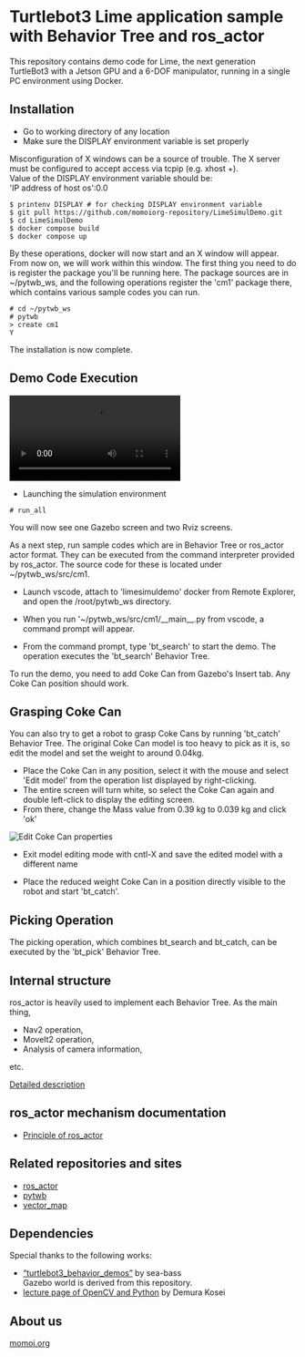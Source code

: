 # Turtlebot3 Lime application sample with Behavior Tree and ros_actor
This repository contains demo code for Lime, the next generation TurtleBot3 with a Jetson GPU and a 6-DOF manipulator, running in a single PC environment using Docker.

## Installation
- Go to working directory of any location
- Make sure the DISPLAY environment variable is set properly

Misconfiguration of X windows can be a source of trouble. The X server must be configured to accept access via tcpip (e.g. xhost +).  
Value of the DISPLAY environment variable should be:  
'IP address of host os':0.0  

```
$ printenv DISPLAY # for checking DISPLAY environment variable
$ git pull https://github.com/momoiorg-repository/LimeSimulDemo.git
$ cd LimeSimulDemo
$ docker compose build
$ docker compose up
```

By these operations, docker will now start and an X window will appear. From now on, we will work within this window.  The first thing you need to do is register the package you'll be running here. The package sources are in ~/pytwb_ws, and the following operations register the 'cm1' package there, which contains various sample codes you can run.
```
# cd ~/pytwb_ws
# pytwb
> create cm1
Y
```

The installation is now complete.

## Demo Code Execution
<video src="doc/demo.mp4" controls="true"></video>

- Launching the simulation environment

```
# run_all
```

You will now see one Gazebo screen and two Rviz screens.

As a next step, run sample codes which are in Behavior Tree or ros_actor actor format. They can be executed from the command interpreter provided by ros_actor. The source code for these is located under ~/pytwb_ws/src/cm1.

- Launch vscode, attach to 'limesimuldemo' docker from Remote Explorer, and open the /root/pytwb_ws directory.

- When you run '~/pytwb_ws/src/cm1/\_\_main\_\_.py from vscode, a command prompt will appear.

- From the command prompt, type 'bt_search' to start the demo.  The operation executes the 'bt_search' Behavior Tree.

To run the demo, you need to add Coke Can
from Gazebo's Insert tab.  Any Coke Can position should work.

##  Grasping Coke Can
You can also try to get a robot to grasp Coke Cans by running 'bt_catch' Behavior Tree.
The original Coke Can model is too heavy to pick as it is, so edit the model and set the weight to around 0.04kg.
- Place the Coke Can in any position, select it with the mouse and select 'Edit model' from the operation list displayed by right-clicking.
- The entire screen will turn white, so select the Coke Can again and double left-click to display the editing screen.
- From there, change the Mass value from 0.39 kg to 0.039 kg and click 'ok'

![Edit Coke Can properties](doc/weight.png)

- Exit model editing mode with cntl-X and save the edited model with a different name

- Place the reduced weight Coke Can in a position directly visible to the robot and start 'bt_catch'.

## Picking Operation
The picking operation, which combines bt_search and bt_catch, can be executed by the 'bt_pick' Behavior Tree.

## Internal structure
ros_actor is heavily used to implement each Behavior Tree. As the main thing,
- Nav2 operation,
- MoveIt2 operation,
- Analysis of camera information,

etc.

[Detailed description](doc/app.pdf)

## ros_actor mechanism documentation
- [Principle of ros_actor](doc/principle.pdf)

## Related repositories and sites
- [ros_actor](https://github.com/momoiorg-repository/ros_actor)
- [pytwb](https://github.com/momoiorg-repository/pytwb)
- [vector_map](https://github.com/RobotSpatialCognition/vector)

## Dependencies  
Special thanks to the following works:  
- [“turtlebot3_behavior_demos”](https://github.com/sea-bass/turtlebot3_behavior_demos) by sea-bass  
Gazebo world is derived from this repository.
- [lecture page of OpenCV and Python](https://demura.net/education/22777.html) by Demura Kosei  

## About us
[momoi.org](https://momoi.org/?yada_wiki=ros-related-projects)
